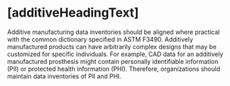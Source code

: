 # [additiveHeadingText]

Additive manufacturing data inventories should be aligned where practical with the 
common dictionary specified in ASTM F3490. Additively manufactured products can have 
arbitrarily complex designs that may be customized for specific individuals. For example, 
CAD data for an additively manufactured prosthesis 
might contain personally identifiable 
information (PII) or protected health information (PHI). Therefore, organizations should maintain data 
inventories of PII and PHI.